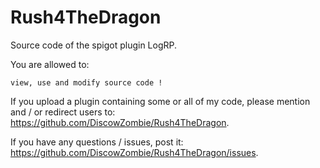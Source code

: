 # Rush4TheDragon

Source code of the spigot plugin LogRP.

You are allowed to:

    view, use and modify source code !

If you upload a plugin containing some or all of my code, please mention and / or redirect users to: https://github.com/DiscowZombie/Rush4TheDragon.

If you have any questions / issues, post it: https://github.com/DiscowZombie/Rush4TheDragon/issues.
